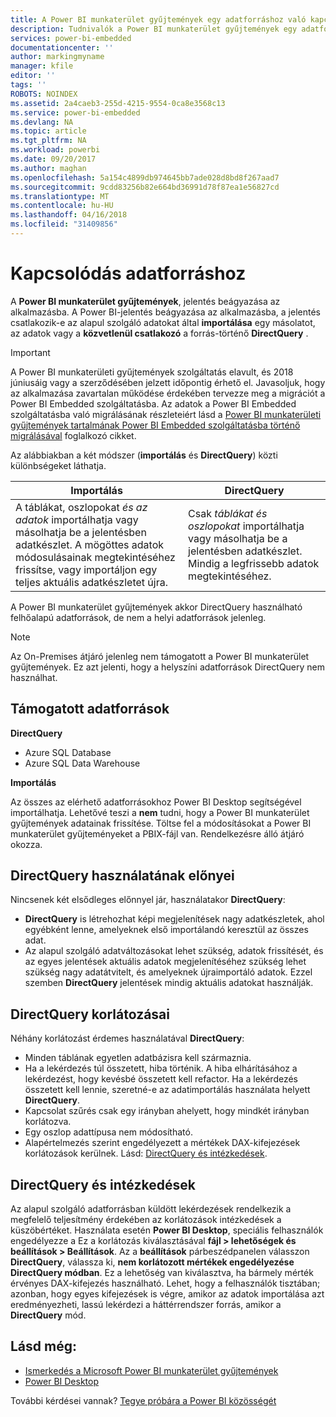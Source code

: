 ```yaml
---
title: A Power BI munkaterület gyűjtemények egy adatforráshoz való kapcsolódáshoz |} Microsoft Docs
description: Tudnivalók a Power BI munkaterület gyűjtemények egy adatforráshoz való kapcsolódáshoz.
services: power-bi-embedded
documentationcenter: ''
author: markingmyname
manager: kfile
editor: ''
tags: ''
ROBOTS: NOINDEX
ms.assetid: 2a4caeb3-255d-4215-9554-0ca8e3568c13
ms.service: power-bi-embedded
ms.devlang: NA
ms.topic: article
ms.tgt_pltfrm: NA
ms.workload: powerbi
ms.date: 09/20/2017
ms.author: maghan
ms.openlocfilehash: 5a154c4899db974645bb7ade028d8bd8f267aad7
ms.sourcegitcommit: 9cdd83256b82e664bd36991d78f87ea1e56827cd
ms.translationtype: MT
ms.contentlocale: hu-HU
ms.lasthandoff: 04/16/2018
ms.locfileid: "31409856"
---
```

# <a name="connect-to-a-data-source"></a>Kapcsolódás adatforráshoz

A **Power BI munkaterület gyűjtemények**, jelentés beágyazása az alkalmazásba. A Power BI-jelentés beágyazása az alkalmazásba, a jelentés csatlakozik-e az alapul szolgáló adatokat által **importálása** egy másolatot, az adatok vagy a **közvetlenül csatlakozó** a forrás-történő **DirectQuery** .

> [!IMPORTANT]
> A Power BI munkaterületi gyűjtemények szolgáltatás elavult, és 2018 júniusáig vagy a szerződésében jelzett időpontig érhető el. Javasoljuk, hogy az alkalmazása zavartalan működése érdekében tervezze meg a migrációt a Power BI Embedded szolgáltatásba. Az adatok a Power BI Embedded szolgáltatásba való migrálásának részleteiért lásd a [Power BI munkaterületi gyűjtemények tartalmának Power BI Embedded szolgáltatásba történő migrálásával](https://powerbi.microsoft.com/documentation/powerbi-developer-migrate-from-powerbi-embedded/) foglalkozó cikket.

Az alábbiakban a két módszer (**importálás** és **DirectQuery**) közti különbségeket láthatja.

| Importálás | DirectQuery |
| --- | --- |
| A táblákat, oszlopokat *és az adatok* importálhatja vagy másolhatja be a jelentésben adatkészlet. A mögöttes adatok módosulásainak megtekintéséhez frissítse, vagy importáljon egy teljes aktuális adatkészletet újra. |Csak *táblákat és oszlopokat* importálhatja vagy másolhatja be a jelentésben adatkészlet. Mindig a legfrissebb adatok megtekintéséhez. |

A Power BI munkaterület gyűjtemények akkor DirectQuery használható felhőalapú adatforrások, de nem a helyi adatforrások jelenleg.

> [!NOTE]
> Az On-Premises átjáró jelenleg nem támogatott a Power BI munkaterület gyűjtemények. Ez azt jelenti, hogy a helyszíni adatforrások DirectQuery nem használhat.

## <a name="supported-data-sources"></a>Támogatott adatforrások

**DirectQuery**
* Azure SQL Database
* Azure SQL Data Warehouse

**Importálás**

Az összes az elérhető adatforrásokhoz Power BI Desktop segítségével importálhatja. Lehetővé teszi a **nem** tudni, hogy a Power BI munkaterület gyűjtemények adatainak frissítése. Töltse fel a módosításokat a Power BI munkaterület gyűjteményeket a PBIX-fájl van. Rendelkezésre álló átjáró okozza. 

## <a name="benefits-of-using-directquery"></a>DirectQuery használatának előnyei

Nincsenek két elsődleges előnnyel jár, használatakor **DirectQuery**:

* **DirectQuery** is létrehozhat képi megjelenítések nagy adatkészletek, ahol egyébként lenne, amelyeknek első importálandó keresztül az összes adat.
* Az alapul szolgáló adatváltozásokat lehet szükség, adatok frissítését, és az egyes jelentések aktuális adatok megjelenítéséhez szükség lehet szükség nagy adatátvitelt, és amelyeknek újraimportáló adatok. Ezzel szemben **DirectQuery** jelentések mindig aktuális adatokat használják.

## <a name="limitations-of-directquery"></a>DirectQuery korlátozásai

Néhány korlátozást érdemes használatával **DirectQuery**:

* Minden táblának egyetlen adatbázisra kell származnia.
* Ha a lekérdezés túl összetett, hiba történik. A hiba elhárításához a lekérdezést, hogy kevésbé összetett kell refactor. Ha a lekérdezés összetett kell lennie, szeretné-e az adatimportálás használata helyett **DirectQuery**.
* Kapcsolat szűrés csak egy irányban ahelyett, hogy mindkét irányban korlátozva.
* Egy oszlop adattípusa nem módosítható.
* Alapértelmezés szerint engedélyezett a mértékek DAX-kifejezések korlátozások kerülnek. Lásd: [DirectQuery és intézkedések](#measures).

<a name="measures"/>

## <a name="directquery-and-measures"></a>DirectQuery és intézkedések
Az alapul szolgáló adatforrásban küldött lekérdezések rendelkezik a megfelelő teljesítmény érdekében az korlátozások intézkedések a küszöbértéket. Használata esetén **Power BI Desktop**, speciális felhasználók engedélyezze a Ez a korlátozás kiválasztásával **fájl > lehetőségek és beállítások > Beállítások**. Az a **beállítások** párbeszédpanelen válasszon **DirectQuery**, válassza ki, **nem korlátozott mértékek engedélyezése DirectQuery módban**. Ez a lehetőség van kiválasztva, ha bármely mérték érvényes DAX-kifejezés használható. Lehet, hogy a felhasználók tisztában; azonban, hogy egyes kifejezések is végre, amikor az adatok importálása azt eredményezheti, lassú lekérdezi a háttérrendszer forrás, amikor a **DirectQuery** mód. 

## <a name="see-also"></a>Lásd még:

* [Ismerkedés a Microsoft Power BI munkaterület gyűjtemények](get-started.md)
* [Power BI Desktop](https://powerbi.microsoft.com/documentation/powerbi-desktop-get-the-desktop/)

További kérdései vannak? [Tegye próbára a Power BI közösségét](http://community.powerbi.com/)

